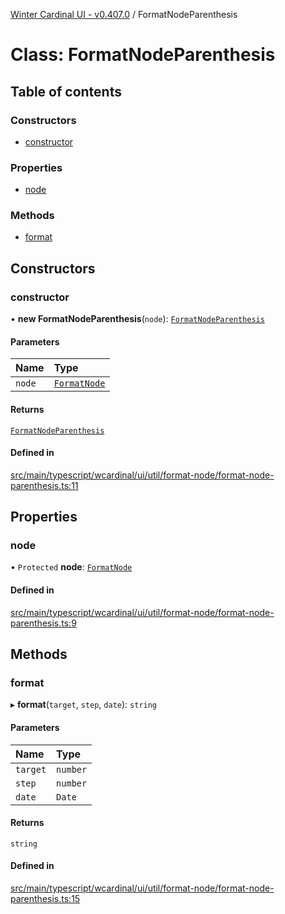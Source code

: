 [Winter Cardinal UI - v0.407.0](../index.md) / FormatNodeParenthesis

# Class: FormatNodeParenthesis

## Table of contents

### Constructors

- [constructor](FormatNodeParenthesis.md#constructor)

### Properties

- [node](FormatNodeParenthesis.md#node)

### Methods

- [format](FormatNodeParenthesis.md#format)

## Constructors

### constructor

• **new FormatNodeParenthesis**(`node`): [`FormatNodeParenthesis`](FormatNodeParenthesis.md)

#### Parameters

| Name | Type |
| :------ | :------ |
| `node` | [`FormatNode`](../interfaces/FormatNode.md) |

#### Returns

[`FormatNodeParenthesis`](FormatNodeParenthesis.md)

#### Defined in

[src/main/typescript/wcardinal/ui/util/format-node/format-node-parenthesis.ts:11](https://github.com/winter-cardinal/winter-cardinal-ui/blob/v0.407.0/src/main/typescript/wcardinal/ui/util/format-node/format-node-parenthesis.ts#L11)

## Properties

### node

• `Protected` **node**: [`FormatNode`](../interfaces/FormatNode.md)

#### Defined in

[src/main/typescript/wcardinal/ui/util/format-node/format-node-parenthesis.ts:9](https://github.com/winter-cardinal/winter-cardinal-ui/blob/v0.407.0/src/main/typescript/wcardinal/ui/util/format-node/format-node-parenthesis.ts#L9)

## Methods

### format

▸ **format**(`target`, `step`, `date`): `string`

#### Parameters

| Name | Type |
| :------ | :------ |
| `target` | `number` |
| `step` | `number` |
| `date` | `Date` |

#### Returns

`string`

#### Defined in

[src/main/typescript/wcardinal/ui/util/format-node/format-node-parenthesis.ts:15](https://github.com/winter-cardinal/winter-cardinal-ui/blob/v0.407.0/src/main/typescript/wcardinal/ui/util/format-node/format-node-parenthesis.ts#L15)
